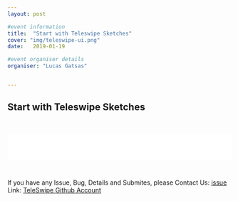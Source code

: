```yaml
---
layout: post

#event information
title:  "Start with Teleswipe Sketches"
cover: "img/teleswipe-ui.png"
date:   2019-01-19

#event organiser details
organiser: "Lucas Gatsas"


---
```

<h2 class="section-heading"> Start with Teleswipe Sketches</h2>


<br>


<div style="overflow:auto; height=200; width=100%;">
<pre style="color:black;background:white;"><pre>


</pre></pre></div>


<img srec="img/20190219_191654.jpg">




If you have any Issue, Bug, Details and Submites, please Contact Us:  <a href="https://github.com/TeleSwipe/teleswipe.github.io/issues"> issue</a> 
Link: <a href="https://github.com/TeleSwipe/"> TeleSwipe Github Account </a> 

